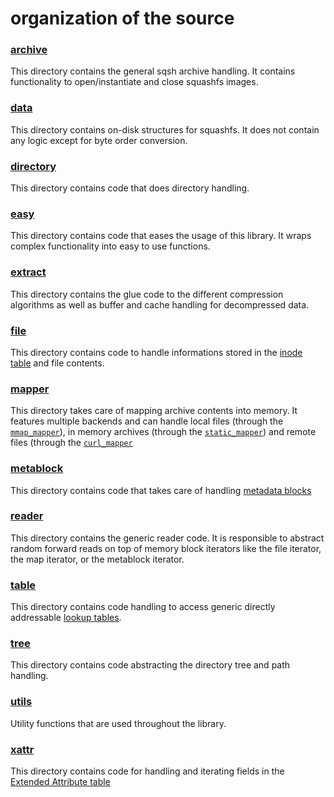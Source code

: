# organization of the source

### [archive](./archive)

This directory contains the general sqsh archive handling. It contains 
functionality to open/instantiate and close squashfs images.

### [data](./data)

This directory contains on-disk structures for squashfs. It does not contain 
any logic except for byte order conversion.

### [directory](./directory)

This directory contains code that does directory handling.

### [easy](./easy)

This directory contains code that eases the usage of this library. It wraps
complex functionality into easy to use functions.

### [extract](./extract)

This directory contains the glue code to the different compression algorithms
as well as buffer and cache handling for decompressed data.

### [file](./file)

This directory contains code to handle informations stored in the
[inode table](https://dr-emann.github.io/squashfs/squashfs.html#_inode_table)
and file contents.

### [mapper](./mapper)

This directory takes care of mapping archive contents into memory.
It features multiple backends and can handle local files (through the
[`mmap_mapper`](./mapper/mmap_mapper.c)), in memory archives (through
the [`static_mapper`](./mapper/static_mapper.c)) and remote files (through
the [`curl_mapper`](./mapper/curl_mapper.c)

### [metablock](./metablock)

This directory contains code that takes care of handling
[metadata blocks](https://dr-emann.github.io/squashfs/squashfs.html#_packing_metadata)

### [reader](./reader)

This directory contains the generic reader code. It is responsible to abstract 
random forward reads on top of memory block iterators like the file iterator,
the map iterator, or the metablock iterator.

### [table](./table)

This directory contains code handling to access generic directly addressable
[lookup tables](https://dr-emann.github.io/squashfs/squashfs.html#_storing_lookup_tables).

### [tree](./table)

This directory contains code abstracting the directory tree and path handling.

### [utils](./utils)

Utility functions that are used throughout the library.

### [xattr](./xattr)

This directory contains code for handling and iterating fields in the
[Extended Attribute table](https://dr-emann.github.io/squashfs/squashfs.html#_xattr_table)
